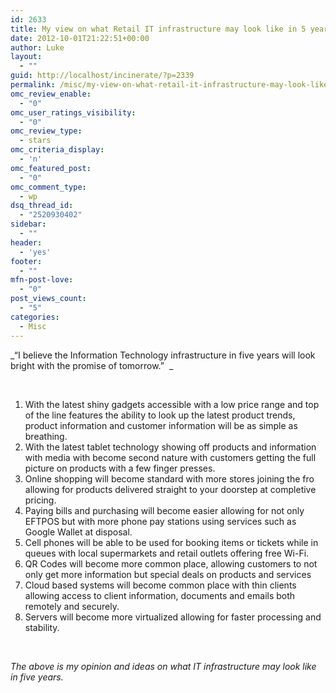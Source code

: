 ```yaml
---
id: 2633
title: My view on what Retail IT infrastructure may look like in 5 years
date: 2012-10-01T21:22:51+00:00
author: Luke
layout:
  - ""
guid: http://localhost/incinerate/?p=2339
permalink: /misc/my-view-on-what-retail-it-infrastructure-may-look-like-in-5-years/
omc_review_enable:
  - "0"
omc_user_ratings_visibility:
  - "0"
omc_review_type:
  - stars
omc_criteria_display:
  - 'n'
omc_featured_post:
  - "0"
omc_comment_type:
  - wp
dsq_thread_id:
  - "2520930402"
sidebar:
  - ""
header:
  - 'yes'
footer:
  - ""
mfn-post-love:
  - "0"
post_views_count:
  - "5"
categories:
  - Misc
---
```

_&#8220;I believe the Information Technology infrastructure in five years will look bright with the promise of tomorrow.&#8221;  _

&nbsp;

<ol start="1">
  <li>
    With the latest shiny gadgets accessible with a low price range and top of the line features the ability to look up the latest product trends, product information and customer information will be as simple as breathing.
  </li>
  <li>
    With the latest tablet technology showing off products and information with media with become second nature with customers getting the full picture on products with a few finger presses.
  </li>
  <li>
    Online shopping will become standard with more stores joining the fro allowing for products delivered straight to your doorstep at completive pricing.
  </li>
  <li>
    Paying bills and purchasing will become easier allowing for not only EFTPOS but with more phone pay stations using services such as Google Wallet at disposal.
  </li>
  <li>
    Cell phones will be able to be used for booking items or tickets while in queues with local supermarkets and retail outlets offering free Wi-Fi.
  </li>
  <li>
    QR Codes will become more common place, allowing customers to not only get more information but special deals on products and services
  </li>
  <li>
    Cloud based systems will become common place with thin clients allowing access to client information, documents and emails both remotely and securely.
  </li>
  <li>
    Servers will become more virtualized allowing for faster processing and stability.
  </li>
</ol>

&nbsp;

_The above is my opinion and ideas on what IT infrastructure may look like in five years._